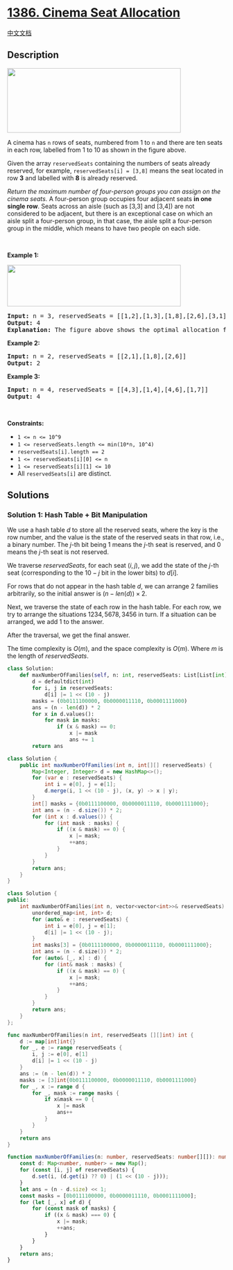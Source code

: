 # [1386. Cinema Seat Allocation](https://leetcode.com/problems/cinema-seat-allocation)

[中文文档](./solution/1300-1399/1386.Cinema%20Seat%20Allocation/README.md)

<!-- tags:Greedy,Bit Manipulation,Array,Hash Table -->

## Description

<p><img alt="" src="./images/cinema_seats_1.png" style="width: 400px; height: 149px;" /></p>

<p>A cinema&nbsp;has <code>n</code>&nbsp;rows of seats, numbered from 1 to <code>n</code>&nbsp;and there are ten&nbsp;seats in each row, labelled from 1&nbsp;to 10&nbsp;as shown in the figure above.</p>

<p>Given the array <code>reservedSeats</code> containing the numbers of seats already reserved, for example, <code>reservedSeats[i] = [3,8]</code>&nbsp;means the seat located in row <strong>3</strong> and labelled with <b>8</b>&nbsp;is already reserved.</p>

<p><em>Return the maximum number of four-person groups&nbsp;you can assign on the cinema&nbsp;seats.</em> A four-person group&nbsp;occupies four&nbsp;adjacent seats <strong>in one single row</strong>. Seats across an aisle (such as [3,3]&nbsp;and [3,4]) are not considered to be adjacent, but there is an exceptional case&nbsp;on which an aisle split&nbsp;a four-person group, in that case, the aisle split&nbsp;a four-person group in the middle,&nbsp;which means to have two people on each side.</p>

<p>&nbsp;</p>
<p><strong class="example">Example 1:</strong></p>

<p><img alt="" src="./images/cinema_seats_3.png" style="width: 400px; height: 96px;" /></p>

<pre>
<strong>Input:</strong> n = 3, reservedSeats = [[1,2],[1,3],[1,8],[2,6],[3,1],[3,10]]
<strong>Output:</strong> 4
<strong>Explanation:</strong> The figure above shows the optimal allocation for four groups, where seats mark with blue are already reserved and contiguous seats mark with orange are for one group.
</pre>

<p><strong class="example">Example 2:</strong></p>

<pre>
<strong>Input:</strong> n = 2, reservedSeats = [[2,1],[1,8],[2,6]]
<strong>Output:</strong> 2
</pre>

<p><strong class="example">Example 3:</strong></p>

<pre>
<strong>Input:</strong> n = 4, reservedSeats = [[4,3],[1,4],[4,6],[1,7]]
<strong>Output:</strong> 4
</pre>

<p>&nbsp;</p>
<p><strong>Constraints:</strong></p>

<ul>
	<li><code>1 &lt;= n &lt;= 10^9</code></li>
	<li><code>1 &lt;=&nbsp;reservedSeats.length &lt;= min(10*n, 10^4)</code></li>
	<li><code>reservedSeats[i].length == 2</code></li>
	<li><code>1&nbsp;&lt;=&nbsp;reservedSeats[i][0] &lt;= n</code></li>
	<li><code>1 &lt;=&nbsp;reservedSeats[i][1] &lt;= 10</code></li>
	<li>All <code>reservedSeats[i]</code> are distinct.</li>
</ul>

## Solutions

### Solution 1: Hash Table + Bit Manipulation

We use a hash table $d$ to store all the reserved seats, where the key is the row number, and the value is the state of the reserved seats in that row, i.e., a binary number. The $j$-th bit being $1$ means the $j$-th seat is reserved, and $0$ means the $j$-th seat is not reserved.

We traverse $reservedSeats$, for each seat $(i, j)$, we add the state of the $j$-th seat (corresponding to the $10-j$ bit in the lower bits) to $d[i]$.

For rows that do not appear in the hash table $d$, we can arrange $2$ families arbitrarily, so the initial answer is $(n - len(d)) \times 2$.

Next, we traverse the state of each row in the hash table. For each row, we try to arrange the situations $1234, 5678, 3456$ in turn. If a situation can be arranged, we add $1$ to the answer.

After the traversal, we get the final answer.

The time complexity is $O(m)$, and the space complexity is $O(m)$. Where $m$ is the length of $reservedSeats$.

<!-- tabs:start -->

```python
class Solution:
    def maxNumberOfFamilies(self, n: int, reservedSeats: List[List[int]]) -> int:
        d = defaultdict(int)
        for i, j in reservedSeats:
            d[i] |= 1 << (10 - j)
        masks = (0b0111100000, 0b0000011110, 0b0001111000)
        ans = (n - len(d)) * 2
        for x in d.values():
            for mask in masks:
                if (x & mask) == 0:
                    x |= mask
                    ans += 1
        return ans
```

```java
class Solution {
    public int maxNumberOfFamilies(int n, int[][] reservedSeats) {
        Map<Integer, Integer> d = new HashMap<>();
        for (var e : reservedSeats) {
            int i = e[0], j = e[1];
            d.merge(i, 1 << (10 - j), (x, y) -> x | y);
        }
        int[] masks = {0b0111100000, 0b0000011110, 0b0001111000};
        int ans = (n - d.size()) * 2;
        for (int x : d.values()) {
            for (int mask : masks) {
                if ((x & mask) == 0) {
                    x |= mask;
                    ++ans;
                }
            }
        }
        return ans;
    }
}
```

```cpp
class Solution {
public:
    int maxNumberOfFamilies(int n, vector<vector<int>>& reservedSeats) {
        unordered_map<int, int> d;
        for (auto& e : reservedSeats) {
            int i = e[0], j = e[1];
            d[i] |= 1 << (10 - j);
        }
        int masks[3] = {0b0111100000, 0b0000011110, 0b0001111000};
        int ans = (n - d.size()) * 2;
        for (auto& [_, x] : d) {
            for (int& mask : masks) {
                if ((x & mask) == 0) {
                    x |= mask;
                    ++ans;
                }
            }
        }
        return ans;
    }
};
```

```go
func maxNumberOfFamilies(n int, reservedSeats [][]int) int {
	d := map[int]int{}
	for _, e := range reservedSeats {
		i, j := e[0], e[1]
		d[i] |= 1 << (10 - j)
	}
	ans := (n - len(d)) * 2
	masks := [3]int{0b0111100000, 0b0000011110, 0b0001111000}
	for _, x := range d {
		for _, mask := range masks {
			if x&mask == 0 {
				x |= mask
				ans++
			}
		}
	}
	return ans
}
```

```ts
function maxNumberOfFamilies(n: number, reservedSeats: number[][]): number {
    const d: Map<number, number> = new Map();
    for (const [i, j] of reservedSeats) {
        d.set(i, (d.get(i) ?? 0) | (1 << (10 - j)));
    }
    let ans = (n - d.size) << 1;
    const masks = [0b0111100000, 0b0000011110, 0b0001111000];
    for (let [_, x] of d) {
        for (const mask of masks) {
            if ((x & mask) === 0) {
                x |= mask;
                ++ans;
            }
        }
    }
    return ans;
}
```

<!-- tabs:end -->

<!-- end -->
